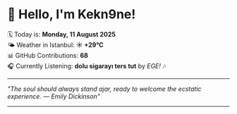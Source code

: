 # 👋 Hello, I'm Kekn9ne!

🗓️ Today is: **Monday, 11 August 2025**  
🌤️ Weather in Istanbul: **☀️   +29°C**  
📊 GitHub Contributions: **68**  
🎧 Currently Listening: **dolu sigarayı ters tut** by *EGE!* 🎶

---

_"The soul should always stand ajar, ready to welcome the ecstatic experience. — *Emily Dickinson*"_

---
